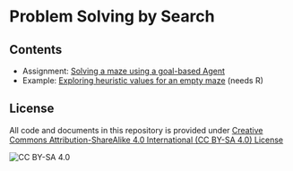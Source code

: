 <!-- #region -->
# Problem Solving by Search

## Contents

* Assignment: [Solving a maze using a goal-based Agent](https://nbviewer.jupyter.org/github/mhahsler/CS7320-AI/blob/master/Games/Maze.ipynb)
* Example: [Exploring heuristic values for an empty maze](https://nbviewer.jupyter.org/github/mhahsler/CS7320-AI/blob/master/Games/Explore_heuristics.ipynb) (needs R)



## License
All code and documents in this repository is provided under [Creative Commons Attribution-ShareAlike 4.0 International (CC BY-SA 4.0) License](https://creativecommons.org/licenses/by-sa/4.0/)

![CC BY-SA 4.0](https://licensebuttons.net/l/by-sa/3.0/88x31.png)
<!-- #endregion -->

```python

```
